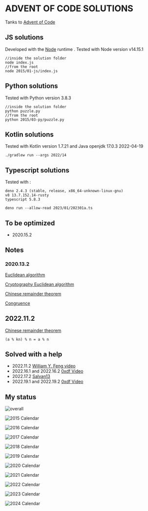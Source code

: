 ADVENT OF CODE SOLUTIONS
========================

Tanks to [Advent of Code](https://adventofcode.com/)

## JS solutions

Developed with the [Node](https://nodejs.org/en/) runtime . Tested with Node version v14.15.1

```console
//inside the solution folder
node index.js
//from the root
node 2015/01-js/index.js
```

## Python solutions

Tested with Python version 3.8.3

```console
//inside the solution folder
python puzzle.py
//from the root
python 2015/03-py/puzzle.py
```

## Kotlin solutions

Tested with Kotlin version 1.7.21 and Java openjdk 17.0.3 2022-04-19

```console
./gradlew run --args 2022/14
```

## Typescript solutions

Tested with :
```
deno 2.4.3 (stable, release, x86_64-unknown-linux-gnu)
v8 13.7.152.14-rusty
typescript 5.8.3
```


```console
deno run --allow-read 2023/01/202301a.ts
```

## To be optimized

- 2020.15.2

## Notes

### 2020.13.2

[Euclidean algorithm](https://en.wikipedia.org/wiki/Euclidean_algorithm)

[Cryptography Euclidean algorithm](https://www.khanacademy.org/computing/computer-science/cryptography/modarithmetic/a/the-euclidean-algorithm)

[Chinese remainder theorem](https://en.wikipedia.org/wiki/Chinese_remainder_theorem)

[Congruence](https://en.wikipedia.org/wiki/Modular_arithmetic#Congruence)

## 2022.11.2

[Chinese remainder theorem](https://en.wikipedia.org/wiki/Chinese_remainder_theorem)

```
(a % kn) % n = a % n
```

## Solved with a help

- 2022.11.2 [William Y. Feng video](https://www.youtube.com/watch?v=63-uEScYUvM)
- 2022.16.1 and 2022.16.2 [0xdf Video](https://www.youtube.com/watch?v=rN4tVLnkgJU)
- 2022.17.2 [Salvan13](https://github.com/salvan13/advent-of-code/tree/main/2022/17)
- 2022.19.1 and 2022.19.2 [0xdf Video](https://youtu.be/iIqIc5T2XpM)

## My status

![overall](./events-03.png?&raw=true "overall")

![2015 Calendar](./2015.18.1-calendar.png?&raw=true "2015 Calendar")

![2016 Calendar](./2016.08.2-calendar.png?&raw=true "2016 Calendar")

![2017 Calendar](./2017-calendar.png?&raw=true "2017 Calendar")

![2018 Calendar](./2018-calendar.png?&raw=true "2018 Calendar")

![2019 Calendar](./2019-calendar.png?&raw=true "2019 Calendar")

![2020 Calendar](./2020.16.2-calendar.png?&raw=true "2020 Calendar")

![2021 Calendar](./2021.12.1-calendar.png?&raw=true "2021 Calendar")

![2022 Calendar](./2022.23.2-calendar.png?&raw=true "2022 Calendar")

![2023 Calendar](./2023.07.2-calendar.png?&raw=true "2023 Calendar")

![2024 Calendar](./2024.03.1-calendar.png?&raw=true "2024 Calendar")
